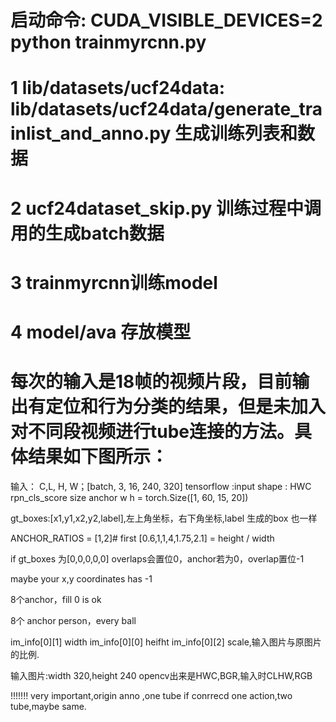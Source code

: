 # 启动命令: CUDA_VISIBLE_DEVICES=2 python trainmyrcnn.py

# 1 lib/datasets/ucf24data: lib/datasets/ucf24data/generate_trainlist_and_anno.py 生成训练列表和数据

# 2 ucf24dataset_skip.py 训练过程中调用的生成batch数据

# 3 trainmyrcnn训练model

# 4 model/ava 存放模型


# 每次的输入是18帧的视频片段，目前输出有定位和行为分类的结果，但是未加入对不同段视频进行tube连接的方法。具体结果如下图所示：


输入： C,L, H, W；[batch, 3, 16, 240, 320]
tensorflow :input shape : HWC
rpn_cls_score size  anchor w  h = torch.Size([1, 60, 15, 20])

gt_boxes:[x1,y1,x2,y2,label],左上角坐标，右下角坐标,label
生成的box 也一样

ANCHOR_RATIOS = [1,2]# first  [0.6,1,1,4,1.75,2.1] = height / width


if gt_boxes 为[0,0,0,0,0]  overlaps会置位0，anchor若为0，overlap置位-1

maybe your x,y coordinates has -1

8个anchor，fill 0 is ok

8个 anchor person，every ball



im_info[0][1] width
im_info[0][0] heifht
im_info[0][2] scale,输入图片与原图片的比例.

输入图片:width 320,height 240  opencv出来是HWC,BGR,输入时CLHW,RGB


!!!!!!! very important,origin anno ,one tube if conrrecd one action,two tube,maybe same.

